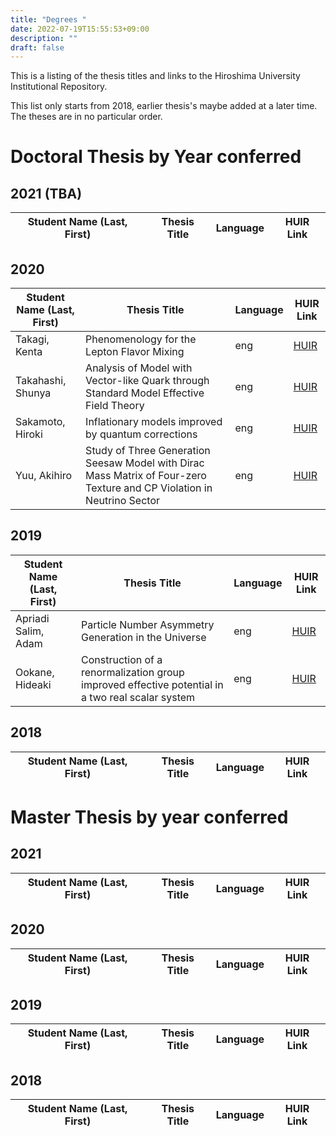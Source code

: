 ```yaml
---
title: "Degrees "
date: 2022-07-19T15:55:53+09:00
description: ""
draft: false
---
```

<!--
NOTE:
Tilte is displayed as Topic title in Home page and Listing page.
Description is displayed as Short summary in Home page.
This area up to !--more-- is displayed as Summary in listing pages linked from sidebar items.
-->
This is a listing of the thesis titles and links to the Hiroshima University Institutional Repository.
<!--more-->
This list only starts from 2018, earlier thesis's maybe added at a later time.
The theses are in no particular order.

# Doctoral Thesis by Year conferred
## 2021 (TBA)
| Student Name (Last, First) | Thesis Title | Language | HUIR Link |
| ---- | ---- | ---- | ---- |

## 2020
| Student Name (Last, First) | Thesis Title | Language | HUIR Link |
| ---- | ---- | ---- | ---- |
| Takagi, Kenta | Phenomenology for the Lepton Flavor Mixing | eng | [HUIR](https://ir.lib.hiroshima-u.ac.jp/00049445) |
| Takahashi, Shunya | Analysis of Model with Vector-like Quark through Standard Model Effective Field Theory | eng | [HUIR](https://ir.lib.hiroshima-u.ac.jp/00049446) |
| Sakamoto, Hiroki | Inflationary models improved by quantum corrections | eng | [HUIR](https://ir.lib.hiroshima-u.ac.jp/00049444) |
| Yuu, Akihiro | Study of Three Generation Seesaw Model with Dirac Mass Matrix of Four-zero Texture and CP Violation in Neutrino Sector | eng | [HUIR](https://ir.lib.hiroshima-u.ac.jp/00049399) |

## 2019
| Student Name (Last, First) | Thesis Title | Language | HUIR Link |
| ---- | ---- | ---- | ---- |
| Apriadi Salim, Adam | Particle Number Asymmetry Generation in the Universe | eng | [HUIR](https://ir.lib.hiroshima-u.ac.jp/00048348) |
| Ookane, Hideaki | Construction of a renormalization group improved effective potential in a two real scalar system | eng | [HUIR](https://ir.lib.hiroshima-u.ac.jp/00048333) |

## 2018
| Student Name (Last, First) | Thesis Title | Language | HUIR Link |
| ---- | ---- | ---- | ---- |

# Master Thesis by year conferred
## 2021
| Student Name (Last, First) | Thesis Title | Language | HUIR Link |
| ---- | ---- | ---- | ---- |

## 2020
| Student Name (Last, First) | Thesis Title | Language | HUIR Link |
| ---- | ---- | ---- | ---- |

## 2019
| Student Name (Last, First) | Thesis Title | Language | HUIR Link |
| ---- | ---- | ---- | ---- |

## 2018
| Student Name (Last, First) | Thesis Title | Language | HUIR Link |
| ---- | ---- | ---- | ---- |